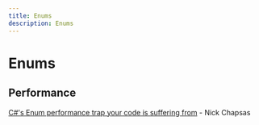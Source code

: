 ```yaml
---
title: Enums
description: Enums
---
```


# Enums

## Performance

[C#'s Enum performance trap your code is suffering from](https://www.youtube.com/watch?v=BoE5Y6Xkm6w) - Nick Chapsas
